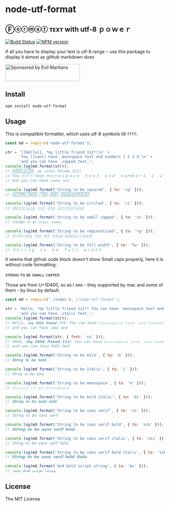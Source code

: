 # node-utf-format
## Ⓕⓞⓡⓜⓐⓣ ᴛᴇxᴛ with utf-8 ｐｏｗｅｒ
[![Build Status](https://travis-ci.org/gazay/node-utf-format.svg)](https://travis-ci.org/gazay/node-utf-format) [![NPM version](https://badge.fury.io/js/node-utf-format.svg)](https://www.npmjs.com/package/node-utf-format)

If all you have to display your text is utf-8 range – use this package to display it almost as github markdown does

<a href="https://evilmartians.com/?utm_source=node-utf-format">
<img src="https://evilmartians.com/badges/sponsored-by-evil-martians.svg" alt="Sponsored by Evil Martians" width="236" height="54">
</a>

## Install

```
npm install node-utf-format
```

## Usage

This is compatible formatter, which uses utf-8 symbols till `ffff`:
```js
const md = require('node-utf-format');

str = '[]Hello[], *my little friend 111*!\n' +
      'You ()can() have `monospace text and numbers 1 2 3 4`\n' +
      'and you can have _capped text_';
console.log(md.format(str));
// 🄷🄴🄻🄻🄾, ᴍy ʟɪᴛᴛʟᴇ Fʀɪᴇɴᴅ 111!
// You ⓒⓐⓝ have ｍｏｎｏｓｐａｃｅ  ｔｅｘｔ  ａｎｄ  ｎｕｍｂｅｒｓ  １  ２  ３  ４
// and you can have ᴄᴀᴩᴩᴇᴅ ᴛᴇxᴛ

console.log(md.format('String to be squared', { to: 'sq' }));
// 🅂🅃🅁🄸🄽🄶 🅃🄾 🄱🄴 🅂🅀🅄🄰🅁🄴🄳

console.log(md.format('String to be circled', { to: 'ci' }));
// Ⓢⓣⓡⓘⓝⓖ ⓣⓞ ⓑⓔ ⓒⓘⓡⓒⓛⓔⓓ

console.log(md.format('String to be small capped', { to: 'sc' }));
// sᴛʀɪɴɢ ᴛᴏ ʙᴇ sᴍᴀʟʟ ᴄᴀᴩᴩᴇᴅ

console.log(md.format('String to be regionalized', { to: 'rg' }));
// 🇸​🇹​🇷​🇮​🇳​🇬​ 🇹​🇴​ 🇧​🇪​ 🇷​🇪​🇬​🇮​🇴​🇳​🇦​🇱​🇮​🇿​🇪​🇩

console.log(md.format('String to be full width', { to: 'fw' }));
// Ｓｔｒｉｎｇ  ｔｏ  ｂｅ  ｆｕｌｌ  ｗｉｄｔｈ
```

It seems that github code block doesn't show Small caps properly, here it is without code formatting:

  sᴛʀɪɴɢ ᴛᴏ ʙᴇ sᴍᴀʟʟ ᴄᴀᴩᴩᴇᴅ


Those are from U+1D400, so as I see - they supported by mac and some of them - by linux
by default.
```js
const md = require('./index'); //node-utf-format');

str = 'Hello, *my little friend 111*! You can have `monospace text and numbers 1 2 3 4`\n' +
      'and you can have _italic text_';
console.log(md.format(str));
// Hello, 𝐦𝐲 𝐥𝐢𝐭𝐭𝐥𝐞 𝐟𝐫𝐢𝐞𝐧𝐝 𝟏𝟏𝟏! You can have 𝚖𝚘𝚗𝚘𝚜𝚙𝚊𝚌𝚎 𝚝𝚎𝚡𝚝 𝚊𝚗𝚍 𝚗𝚞𝚖𝚋𝚎𝚛𝚜 𝟷 𝟸 𝟹 𝟺
// and you can have 𝑖𝑡𝑎𝑙𝑖𝑐 𝑡𝑒𝑥𝑡

console.log(md.format(str, { font: 'ss' }));
// 𝖧𝖾𝗅𝗅𝗈, 𝗺𝘆 𝗹𝗶𝘁𝘁𝗹𝗲 𝗳𝗿𝗶𝗲𝗻𝗱 𝟭𝟭𝟭! 𝖸𝗈𝗎 𝖼𝖺𝗇 𝗁𝖺𝗏𝖾 𝚖𝚘𝚗𝚘𝚜𝚙𝚊𝚌𝚎 𝚝𝚎𝚡𝚝 𝚊𝚗𝚍 𝚗𝚞𝚖𝚋𝚎𝚛𝚜 𝟷 𝟸 𝟹 𝟺
// 𝖺𝗇𝖽 𝗒𝗈𝗎 𝖼𝖺𝗇 𝗁𝖺𝗏𝖾 𝘪𝘵𝘢𝘭𝘪𝘤 𝘵𝘦𝘹𝘵

console.log(md.format('String to be bold', { to: 'b' }));
// 𝐒𝐭𝐫𝐢𝐧𝐠 𝐭𝐨 𝐛𝐞 𝐛𝐨𝐥𝐝

console.log(md.format('String to be italic', { to: 'i' }));
// 𝑆𝑡𝑟𝑖𝑛𝑔 𝑡𝑜 𝑏𝑒 𝑖𝑡𝑎𝑙𝑖𝑐

console.log(md.format('String to be monospace', { to: 'm' }));
// 𝚂𝚝𝚛𝚒𝚗𝚐 𝚝𝚘 𝚋𝚎 𝚖𝚘𝚗𝚘𝚜𝚙𝚊𝚌𝚎

console.log(md.format('String to be bold italic', { to: 'bi' }));
// 𝑺𝒕𝒓𝒊𝒏𝒈 𝒕𝒐 𝒃𝒆 𝒃𝒐𝒍𝒅 𝒊𝒕𝒂𝒍𝒊𝒄

console.log(md.format('String to be sans serif', { to: 'ss' }));
// 𝖲𝗍𝗋𝗂𝗇𝗀 𝗍𝗈 𝖻𝖾 𝗌𝖺𝗇𝗌 𝗌𝖾𝗋𝗂𝖿

console.log(md.format('String to be sans serif bold', { to: 'ssb' }));
// 𝗦𝘁𝗿𝗶𝗻𝗴 𝘁𝗼 𝗯𝗲 𝘀𝗮𝗻𝘀 𝘀𝗲𝗿𝗶𝗳 𝗯𝗼𝗹𝗱

console.log(md.format('String to be sans serif italic', { to: 'ssi' }));
// 𝘚𝘵𝘳𝘪𝘯𝘨 𝘵𝘰 𝘣𝘦 𝘴𝘢𝘯𝘴 𝘴𝘦𝘳𝘪𝘧 𝘪𝘵𝘢𝘭𝘪𝘤

console.log(md.format('String to be sans serif bold italic', { to: 'ssbi' }));
// 𝙎𝙩𝙧𝙞𝙣𝙜 𝙩𝙤 𝙗𝙚 𝙨𝙖𝙣𝙨 𝙨𝙚𝙧𝙞𝙛 𝙗𝙤𝙡𝙙 𝙞𝙩𝙖𝙡𝙞𝙘

console.log(md.format('And bold script string', { to: 'bs' }));
// 𝓐𝓷𝓭 𝓫𝓸𝓵𝓭 𝓼𝓬𝓻𝓲𝓹𝓽 𝓼𝓽𝓻𝓲𝓷𝓰
```

## License

The MIT License

